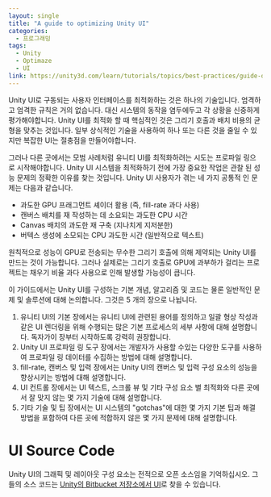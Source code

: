 ```yaml
---
layout: single
title: "A guide to optimizing Unity UI"
categories: 
  - 프로그래밍
tags:
  - Unity
  - Optimaze
  - UI
link: https://unity3d.com/learn/tutorials/topics/best-practices/guide-optimizing-unity-ui?playlist=30089
---
```

Unity UI로 구동되는 사용자 인터페이스를 최적화하는 것은 하나의 기술입니다. 엄격하고 엄격한 규칙은 거의 없습니다. 대신 시스템의 동작을 염두에두고 각 상황을 신중하게 평가해야합니다. Unity UI를 최적화 할 때 핵심적인 것은 그리기 호출과 배치 비용의 균형을 맞추는 것입니다. 일부 상식적인 기술을 사용하여 하나 또는 다른 것을 줄일 수 있지만 복잡한 UI는 절충점을 만들어야합니다.

그러나 다른 곳에서는 모범 사례처럼 유니티 UI를 최적화하려는 시도는 프로파일 링으로 시작해야합니다. Unity UI 시스템을 최적화하기 전에 가장 중요한 작업은 관찰 된 성능 문제의 정확한 이유를 찾는 것입니다. Unity UI 사용자가 겪는 네 가지 공통적 인 문제는 다음과 같습니다.

* 과도한 GPU 프래그먼트 셰이더 활용 (즉, fill-rate 과다 사용)
* 캔버스 배치를 재 작성하는 데 소요되는 과도한 CPU 시간
* Canvas 배치의 과도한 재 구축 (지나치게 지저분한)
* 버텍스 생성에 소모되는 CPU 과도한 시간 (일반적으로 텍스트)

원칙적으로 성능이 GPU로 전송되는 무수한 그리기 호출에 의해 제약되는 Unity UI를 만드는 것이 가능합니다. 그러나 실제로는 그리기 호출로 GPU에 과부하가 걸리는 프로젝트는 채우기 비율 과다 사용으로 인해 발생할 가능성이 큽니다.

이 가이드에서는 Unity UI를 구성하는 기본 개념, 알고리즘 및 코드는 물론 일반적인 문제 및 솔루션에 대해 논의합니다. 그것은 5 개의 장으로 나뉩니다.
1. 유니티 UI의 기본 장에서는 유니티 UI에 관련된 용어를 정의하고 일괄 형상 작성과 같은 UI 렌더링을 위해 수행되는 많은 기본 프로세스의 세부 사항에 대해 설명합니다. 독자가이 장부터 시작하도록 강력히 권장합니다.
2. Unity UI 프로파일 링 도구 장에서는 개발자가 사용할 수있는 다양한 도구를 사용하여 프로파일 링 데이터를 수집하는 방법에 대해 설명합니다.
3. fill-rate, 캔버스 및 입력 장에서는 Unity UI의 캔버스 및 입력 구성 요소의 성능을 향상시키는 방법에 대해 설명합니다.
4. UI 컨트롤 장에서는 UI 텍스트, 스크롤 뷰 및 기타 구성 요소 별 최적화와 다른 곳에서 잘 맞지 않는 몇 가지 기술에 대해 설명합니다.
5. 기타 기술 및 팁 장에서는 UI 시스템의 "gotchas"에 대한 몇 가지 기본 팁과 해결 방법을 포함하여 다른 곳에 적합하지 않은 몇 가지 문제에 대해 설명합니다.

# UI Source Code
Unity UI의 그래픽 및 레이아웃 구성 요소는 전적으로 오픈 소스임을 기억하십시오. 그들의 소스 코드는 [Unity의 Bitbucket 저장소에서 UI](https://bitbucket.org/Unity-Technologies/ui/)로 찾을 수 있습니다.

